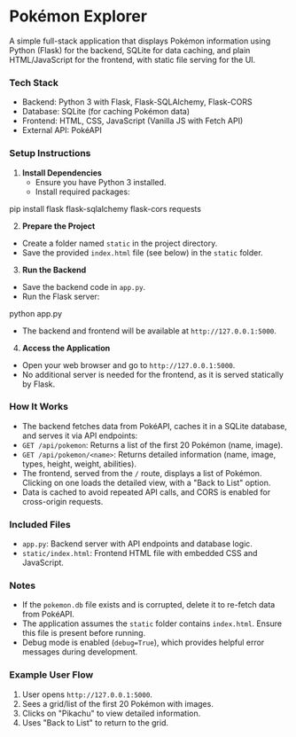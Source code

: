 # Pokémon Explorer

A simple full-stack application that displays Pokémon information using Python (Flask) for the backend, SQLite for data caching, and plain HTML/JavaScript for the frontend, with static file serving for the UI.

### Tech Stack
- Backend: Python 3 with Flask, Flask-SQLAlchemy, Flask-CORS
- Database: SQLite (for caching Pokémon data)
- Frontend: HTML, CSS, JavaScript (Vanilla JS with Fetch API)
- External API: PokéAPI[](https://pokeapi.co/)

### Setup Instructions
1. **Install Dependencies**
   - Ensure you have Python 3 installed.
   - Install required packages:

pip install flask flask-sqlalchemy flask-cors requests

2. **Prepare the Project**
- Create a folder named `static` in the project directory.
- Save the provided `index.html` file (see below) in the `static` folder.

3. **Run the Backend**
- Save the backend code in `app.py`.
- Run the Flask server:

python app.py

- The backend and frontend will be available at `http://127.0.0.1:5000`.

4. **Access the Application**
- Open your web browser and go to `http://127.0.0.1:5000`.
- No additional server is needed for the frontend, as it is served statically by Flask.

### How It Works
- The backend fetches data from PokéAPI, caches it in a SQLite database, and serves it via API endpoints:
- `GET /api/pokemon`: Returns a list of the first 20 Pokémon (name, image).
- `GET /api/pokemon/<name>`: Returns detailed information (name, image, types, height, weight, abilities).
- The frontend, served from the `/` route, displays a list of Pokémon. Clicking on one loads the detailed view, with a "Back to List" option.
- Data is cached to avoid repeated API calls, and CORS is enabled for cross-origin requests.

### Included Files
- `app.py`: Backend server with API endpoints and database logic.
- `static/index.html`: Frontend HTML file with embedded CSS and JavaScript.

### Notes
- If the `pokemon.db` file exists and is corrupted, delete it to re-fetch data from PokéAPI.
- The application assumes the `static` folder contains `index.html`. Ensure this file is present before running.
- Debug mode is enabled (`debug=True`), which provides helpful error messages during development.

### Example User Flow
1. User opens `http://127.0.0.1:5000`.
2. Sees a grid/list of the first 20 Pokémon with images.
3. Clicks on "Pikachu" to view detailed information.
4. Uses "Back to List" to return to the grid.
